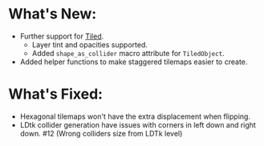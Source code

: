 # What's New:

- Further support for [Tiled](https://www.mapeditor.org/).
  - Layer tint and opacities supported.
  - Added `shape_as_collider` macro attribute for `TiledObject`.
- Added helper functions to make staggered tilemaps easier to create.

# What's Fixed:

- Hexagonal tilemaps won't have the extra displacement when flipping.
- LDtk collider generation have issues with corners in left down and right down. #12 (Wrong colliders size from LDTk level)
